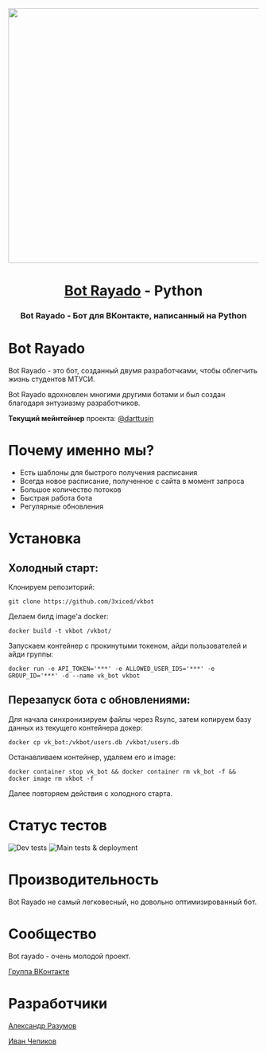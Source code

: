 <div align="center">
  <a href="https://github.com/3xiced/vkbot/">
    <img src="https://sun9-2.userapi.com/impf/rk2ygDyEHBqBLbBUPpWGRKfP4n-envluGtF3Vg/T5XaeQtts3E.jpg?size=1024x1024&quality=95&sign=f48c68a1368be545efd1e88ad36d4ca1&type=album" height="512">
  </a>
  <h1><a href="https://github.com/3xiced/vkbot">Bot Rayado</a> - Python</h1>
  <h3>Bot Rayado - Бот для ВКонтакте, написанный на Python</h3>
</div>

# Bot Rayado

Bot Rayado - это бот, созданный двумя разработчками, чтобы облегчить жизнь студентов МТУСИ.

Bot Rayado вдохновлен многими другими ботами и был создан благодаря энтузиазму разработчиков.

**Текущий мейнтейнер** проекта: [@darttusin](https://github.com/darttusin)
# Почему именно мы?

- Есть шаблоны для быстрого получения расписания
- Всегда новое расписание, полученное с сайта в момент запроса
- Большое количество потоков
- Быстрая работа бота
- Регулярные обновления

# Установка

## Холодный старт:

Клонируем репозиторий:
```
git clone https://github.com/3xiced/vkbot
```

Делаем билд image'a docker:
```
docker build -t vkbot /vkbot/
```

Запускаем контейнер с прокинутыми токеном, айди пользователей и айди группы:
```
docker run -e API_TOKEN='***' -e ALLOWED_USER_IDS='***' -e GROUP_ID='***' -d --name vk_bot vkbot
```

## Перезапуск бота с обновлениями:

Для начала синхронизируем файлы через Rsync, затем копируем базу данных из текущего контейнера докер:
```
docker cp vk_bot:/vkbot/users.db /vkbot/users.db
```

Останавливаем контейнер, удаляем его и image:
```
docker container stop vk_bot && docker container rm vk_bot -f && docker image rm vkbot -f
```

Далее повторяем действия с холодного старта.

# Статус тестов

![Dev tests](https://github.com/3xiced/vkbot/actions/workflows/python-app-dev.yml/badge.svg)
![Main tests & deployment](https://github.com/3xiced/vkbot/actions/workflows/python-app-main.yml/badge.svg)
# Производительность

Bot Rayado не самый легковесный, но довольно оптимизированный бот.

# Сообщество

Bot rayado - очень молодой проект.

[Группа ВКонтакте](https://vk.com/botrayado)

# Разработчики

[Александр Разумов](https://vk.com/lamabot2000)

[Иван Чепиков](https://vk.com/crymother)
